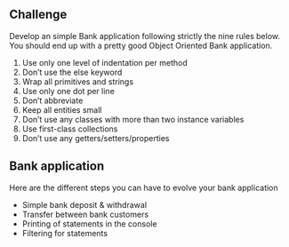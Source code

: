## Challenge
Develop an simple Bank application following strictly the nine rules below. You should end up with a pretty good Object Oriented Bank application.

1. Use only one level of indentation per method
2. Don’t use the else keyword
3. Wrap all primitives and strings
4. Use only one dot per line
5. Don’t abbreviate
6. Keep all entities small
7. Don’t use any classes with more than two instance variables
8. Use first-class collections
9. Don’t use any getters/setters/properties

## Bank application
Here are the different steps you can have to evolve your bank application

- Simple bank deposit & withdrawal
- Transfer between bank customers
- Printing of statements in the console
- Filtering for statements
